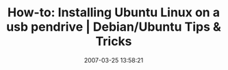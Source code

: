 ---
date: 2007-03-25 13:58:21
link:
  source: delicious
  source_url: https://del.icio.us/roytang
  text: 'How-to: Installing Ubuntu Linux on a usb pendrive | Debian/Ubuntu Tips &
    Tricks'
  url: http://www.debuntu.org/how-to-install-ubuntu-linux-on-usb-bar
slug: how-to-installing-ubuntu-linux-on-a-usb-pendrive-debian-ubuntu-tips-tricks
source: delicious
tags:
- howto
- linux
- usb
title: 'How-to: Installing Ubuntu Linux on a usb pendrive | Debian/Ubuntu Tips & Tricks'
---